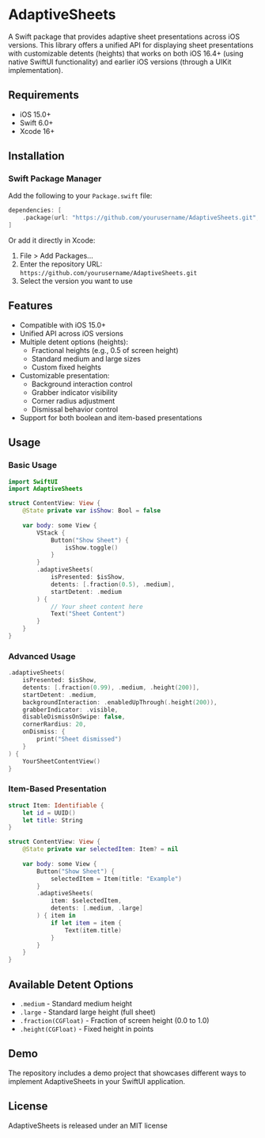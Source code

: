 # AdaptiveSheets

A Swift package that provides adaptive sheet presentations across iOS versions. This library offers a unified API for displaying sheet presentations with customizable detents (heights) that works on both iOS 16.4+ (using native SwiftUI functionality) and earlier iOS versions (through a UIKit implementation).

## Requirements

- iOS 15.0+
- Swift 6.0+
- Xcode 16+

## Installation

### Swift Package Manager

Add the following to your `Package.swift` file:

```swift
dependencies: [
    .package(url: "https://github.com/yourusername/AdaptiveSheets.git", from: "1.0.0")
]
```

Or add it directly in Xcode:
1. File > Add Packages...
2. Enter the repository URL: `https://github.com/yourusername/AdaptiveSheets.git`
3. Select the version you want to use

## Features

- Compatible with iOS 15.0+
- Unified API across iOS versions
- Multiple detent options (heights):
  - Fractional heights (e.g., 0.5 of screen height)
  - Standard medium and large sizes
  - Custom fixed heights
- Customizable presentation:
  - Background interaction control
  - Grabber indicator visibility
  - Corner radius adjustment
  - Dismissal behavior control
- Support for both boolean and item-based presentations

## Usage

### Basic Usage

```swift
import SwiftUI
import AdaptiveSheets

struct ContentView: View {
    @State private var isShow: Bool = false
    
    var body: some View {
        VStack {
            Button("Show Sheet") {
                isShow.toggle()
            }
        }
        .adaptiveSheets(
            isPresented: $isShow,
            detents: [.fraction(0.5), .medium],
            startDetent: .medium
        ) {
            // Your sheet content here
            Text("Sheet Content")
        }
    }
}
```

### Advanced Usage

```swift
.adaptiveSheets(
    isPresented: $isShow,
    detents: [.fraction(0.99), .medium, .height(200)],
    startDetent: .medium,
    backgroundInteraction: .enabledUpThrough(.height(200)),
    grabberIndicator: .visible,
    disableDismissOnSwipe: false,
    cornerRardius: 20,
    onDismiss: {
        print("Sheet dismissed")
    }
) {
    YourSheetContentView()
}
```

### Item-Based Presentation

```swift
struct Item: Identifiable {
    let id = UUID()
    let title: String
}

struct ContentView: View {
    @State private var selectedItem: Item? = nil
    
    var body: some View {
        Button("Show Sheet") {
            selectedItem = Item(title: "Example")
        }
        .adaptiveSheets(
            item: $selectedItem,
            detents: [.medium, .large]
        ) { item in
            if let item = item {
                Text(item.title)
            }
        }
    }
}
```

## Available Detent Options

- `.medium` - Standard medium height
- `.large` - Standard large height (full sheet)
- `.fraction(CGFloat)` - Fraction of screen height (0.0 to 1.0)
- `.height(CGFloat)` - Fixed height in points

## Demo

The repository includes a demo project that showcases different ways to implement AdaptiveSheets in your SwiftUI application.

## License

AdaptiveSheets is released under an MIT license
